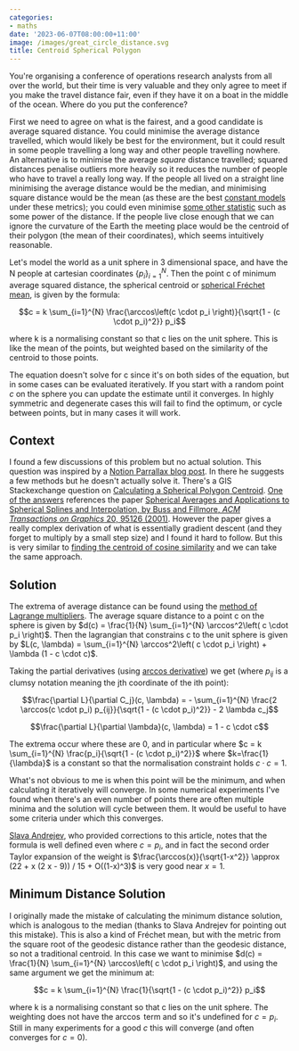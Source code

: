 ```yaml
---
categories:
- maths
date: '2023-06-07T08:00:00+11:00'
image: /images/great_circle_distance.svg
title: Centroid Spherical Polygon
---
```


You're organising a conference of operations research analysts from all over the world, but their time is very valuable and they only agree to meet if you make the travel distance fair, even if they have it on a boat in the middle of the ocean.
Where do you put the conference?

First we need to agree on what is the fairest, and a good candidate is average squared distance.
You could minimise the average distance travelled, which would likely be best for the environment, but it could result in some people travelling a long way and other people travelling nowhere.
An alternative is to minimise the average *square* distance travelled; squared distances penalise outliers more heavily so it reduces the number of people who have to travel a really long way.
If the people all lived on a straight line minimising the average distance would be the median, and minimising square distance would be the mean (as these are the best [constant models](/constant-models) under these metrics); you could even minimise [some other statistic](distribution-between-mean-median) such as some power of the distance.
If the people live close enough that we can ignore the curvature of the Earth the meeting place would be the centroid of their polygon (the mean of their coordinates), which seems intuitively reasonable.

Let's model the world as a unit sphere in 3 dimensional space, and have the N people at cartesian coordinates $\{ p_i\}_{i=1}^{N}$.
Then the point c of minimum average squared distance, the spherical centroid or [spherical Fréchet mean](https://en.wikipedia.org/wiki/Fr%C3%A9chet_mean), is given by the formula:

$$c = k \sum_{i=1}^{N} \frac{\arccos\left(c \cdot p_i \right)}{\sqrt{1 - (c \cdot p_i)^2}} p_i$$

where k is a normalising constant so that c lies on the unit sphere.
This is like the mean of the points, but weighted based on the similarity of the centroid to those points.

The equation doesn't solve for c since it's on both sides of the equation, but in some cases can be evaluated iteratively.
If you start with a random point $c$ on the sphere you can update the estimate until it converges.
In highly symmetric and degenerate cases this will fail to find the optimum, or cycle between points, but in many cases it will work.

## Context

I found a few discussions of this problem but no actual solution.
This question was inspired by a [Notion Parrallax blog post](https://notionparallax.co.uk/2009/centroid-of-points-on-the-surface-of-a-sphere).
In there he suggests a few methods but he doesn't actually solve it.
There's a GIS Stackexchange question on [Calculating a Spherical Polygon Centroid](https://gis.stackexchange.com/questions/43505/calculating-a-spherical-polygon-centroid).
[One of the answers](https://gis.stackexchange.com/a/44767) references the paper [Spherical Averages and Applications to Spherical Splines and Interpolation, by Buss and Fillmore, *ACM Transactions on Graphics* 20, 95126 (2001)](http://math.ucsd.edu/~sbuss/ResearchWeb/spheremean/).
However the paper gives a really complex derivation of what is essentially gradient descent (and they forget to multiply by a small step size) and I found it hard to follow.
But this is very similar to [finding the centroid of cosine similarity](/projective-centroid) and we can take the same approach.

## Solution

The extrema of average distance can be found using the [method of Lagrange multipliers](https://en.wikipedia.org/wiki/Lagrange_multiplier).
The average square distance to a point c on the sphere is given by $d(c) = \frac{1}{N} \sum_{i=1}^{N} \arccos^2\left( c \cdot p_i \right)$.
Then the lagrangian that constrains c to the unit sphere is given by $L(c, \lambda) = \sum_{i=1}^{N} \arccos^2\left( c \cdot p_i \right) + \lambda (1 - c \cdot c)$.

Taking the partial derivatives (using [arccos derivative](https://math.berkeley.edu/~peyam/Math1AFa10/Arccos.pdf)) we get (where $p_{ij}$ is a clumsy notation meaning the jth coordinate of the ith point):

$$\frac{\partial L}{\partial C_j}(c, \lambda) = - \sum_{i=1}^{N} \frac{2 \arccos(c \cdot p_i) p_{ij}}{\sqrt{1 - (c \cdot p_i)^2}} - 2 \lambda c_j$$

$$\frac{\partial L}{\partial \lambda}(c, \lambda) = 1 - c \cdot c$$

The extrema occur where these are 0, and in particular where $c = k \sum_{i=1}^{N} \frac{p_i}{\sqrt{1 - (c \cdot p_i)^2}}$ where $k=\frac{1}{\lambda}$ is a constant so that the normalisation constraint holds $c \cdot c = 1$.

What's not obvious to me is when this point will be the minimum, and when calculating it iteratively will converge.
In some numerical experiments I've found when there's an even number of points there are often multiple minima and the solution will cycle between them.
It would be useful to have some criteria under which this converges.

[Slava Andrejev](https://www.linkedin.com/in/slava-andrejev/), who provided corrections to this article, notes that the formula is well defined even where $c = p_i$, and in fact the second order Taylor expansion of the weight is $\frac{\arccos(x)}{\sqrt{1-x^2}} \approx (22 + x (2 x - 9)) / 15 + O((1-x)^3)$ is very good near $x=1$.


## Minimum Distance Solution

I originally made the mistake of calculating the minimum distance solution, which is analogous to the median (thanks to Slava Andrejev for pointing out this mistake).
This is also a kind of Fréchet mean, but with the metric from the square root of the geodesic distance rather than the geodesic distance, so not a traditional centroid.
In this case we want to minimise $d(c) = \frac{1}{N} \sum_{i=1}^{N} \arccos\left( c \cdot p_i \right)$, and using the same argument we get the minimum at:

$$c = k \sum_{i=1}^{N} \frac{1}{\sqrt{1 - (c \cdot p_i)^2}} p_i$$

where k is a normalising constant so that c lies on the unit sphere.
The weighting does not have the $\arccos$ term and so it's undefined for $c = p_i$.
Still in many experiments for a good $c$ this will converge (and often converges for $c=0$).
